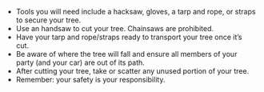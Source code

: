 * Tools you will need include a hacksaw, gloves, a tarp and rope, or straps to secure your tree.
* Use an handsaw to cut your tree. Chainsaws are prohibited.
* Have your tarp and rope/straps ready to transport your tree once it’s cut.
* Be aware of where the tree will fall and ensure all members of your party (and your car) are out of its path.
* After cutting your tree, take or scatter any unused portion of your tree.
* Remember: your safety is your responsibility.

